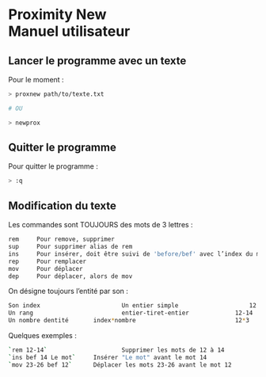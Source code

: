 # Proximity New<br>Manuel utilisateur



## Lancer le programme avec un texte

Pour le moment :

~~~bash
> proxnew path/to/texte.txt

# OU

> newprox
~~~



## Quitter le programme



Pour quitter le programme :

~~~bash
> :q
~~~



## Modification du texte

Les commandes sont TOUJOURS des mots de 3 lettres :

~~~bash
rem		Pour remove, supprimer
sup		Pour supprimer alias de rem
ins		Pour insérer, doit être suivi de 'before/bef' avec l’index du mot avant lequel insérer
rep		Pour remplacer
mov		Pour déplacer
dep		Pour déplacer, alors de mov
~~~



On désigne toujours l’entité par son :

~~~bash
Son index						Un entier simple					12        Le 12e mot
Un rang							entier-tiret-entier				12-14     Les mots 12 à 14
Un nombre dentité		index*nombre							12*3			12 et les 2 mots suivants
~~~



Quelques exemples :



~~~bash
`rem 12-14`						Supprimer les mots de 12 à 14
`ins bef 14 Le mot` 	Insérer "Le mot" avant le mot 14
`mov 23-26 bef 12`		Déplacer les mots 23-26 avant le mot 12
~~~

